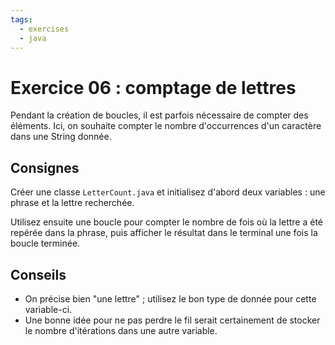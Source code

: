 ```yaml
---
tags:
  - exercises
  - java
---
```


# Exercice 06 : comptage de lettres

Pendant la création de boucles, il est parfois nécessaire de compter des éléments. Ici, on souhaite compter le nombre d'occurrences d'un caractère dans une String donnée.

## Consignes

Créer une classe `LetterCount.java` et initialisez d'abord deux variables : une phrase et la lettre recherchée.

Utilisez ensuite une boucle pour compter le nombre de fois où la lettre a été repérée dans la phrase, puis afficher le résultat dans le terminal une fois la boucle terminée.

## Conseils

- On précise bien "une lettre" ; utilisez le bon type de donnée pour cette variable-ci.
- Une bonne idée pour ne pas perdre le fil serait certainement de stocker le nombre d'itérations dans une autre variable.
